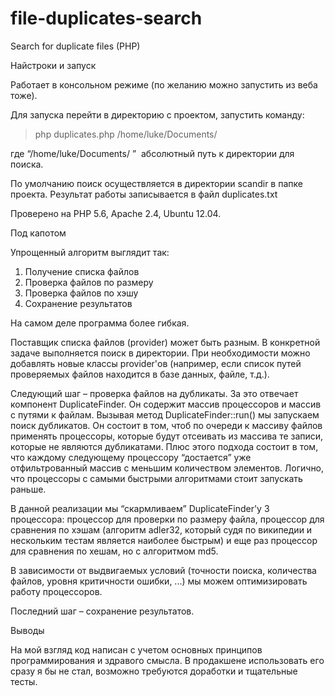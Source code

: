 # file-duplicates-search
Search for duplicate files (PHP)

Найстроки и запуск

Работает в консольном режиме (по желанию можно запустить из веба тоже).

Для запуска перейти в директорию с проектом, запустить команду:
> php duplicates.php /home/luke/Documents/

где “/home/luke/Documents/ ” ­ абсолютный путь к директории для поиска.

По умолчанию поиск осуществляется в директории scandir в папке проекта.
Результат работы записывается в файл duplicates.txt

Проверено на PHP 5.6, Apache 2.4, Ubuntu 12.04.


Под капотом

Упрощенный алгоритм выглядит так:

1) Получение списка файлов
2) Проверка файлов по размеру
3) Проверка файлов по хэшу
4) Сохранение результатов

На самом деле программа более гибкая.

Поставщик списка файлов (provider) может быть разным. В конкретной задаче выполняется поиск в директории. 
При необходимости можно добавлять новые классы provider'ов (например, если список путей
проверяемых файлов находится в базе данных, файле, т.д.).

Следующий шаг – проверка файлов на дубликаты. За это отвечает компонент
DuplicateFinder. Он содержит массив процессоров и массив с путями к файлам. Вызывая
метод DuplicateFinder::run() мы запускаем поиск дубликатов. Он состоит в том, чтоб по
очереди к массиву файлов применять процессоры, которые будут отсеивать из массива те
записи, которые не являются дубликатами. Плюс этого подхода состоит в том, что каждому
следующему процессору “достается” уже отфильтрованный массив с меньшим количеством
элементов. Логично, что процессоры с самыми быстрыми алгоритмами стоит запускать
раньше.

В данной реализации мы “скармливаем” DuplicateFinder'у 3 процессора: процессор для
проверки по размеру файла, процессор для сравнения по хэшам (алгоритм adler32, который
судя по википедии и нескольким тестам является наиболее быстрым) и еще раз процессор
для сравнения по хешам, но с алгоритмом md5.

В зависимости от выдвигаемых условий (точности поиска, количества файлов, уровня
критичности ошибки, ...) мы можем оптимизировать работу процессоров.

Последний шаг – сохранение результатов.


Выводы

На мой взгляд код написан с учетом основных принципов программирования и здравого смысла.
В продакшене использовать его сразу я бы не стал, возможно требуются доработки и
тщательные тесты. 